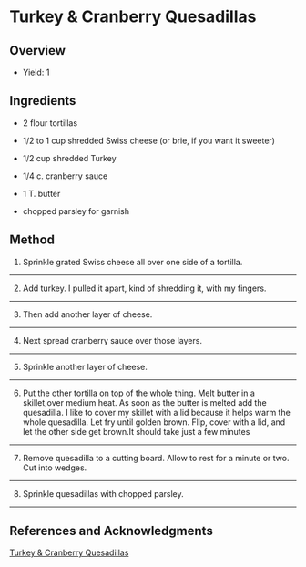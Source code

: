 # Turkey & Cranberry Quesadillas

## Overview

- Yield: 1

## Ingredients

- 2 flour tortillas

- 1/2 to 1 cup shredded Swiss cheese (or brie, if you want it sweeter)

- 1/2 cup shredded Turkey

- 1/4 c. cranberry sauce

- 1 T. butter

- chopped parsley for garnish

## Method

1. Sprinkle grated Swiss cheese all over one side of a tortilla.
---

2. Add turkey. I pulled it apart, kind of shredding it, with my fingers.
---

3. Then add another layer of cheese.
---

4. Next spread cranberry sauce over those layers.
---

5. Sprinkle another layer of cheese.
---

6. Put the other tortilla on top of the whole thing. Melt butter in a skillet,over medium heat. As soon as the butter is melted add the quesadilla. I like to cover my skillet with a lid because it helps warm the whole quesadilla. Let fry until golden brown. Flip, cover with a lid, and let the other side get brown.It should take just a few minutes
---

7. Remove quesadilla to a cutting board. Allow to rest for a minute or two. Cut into wedges.
---

8. Sprinkle quesadillas with chopped parsley.
---

## References and Acknowledgments

[Turkey & Cranberry Quesadillas](https://www.littledairyontheprairie.com/turkey-cranberry-quesadillas/)
